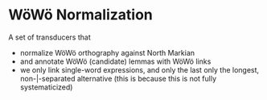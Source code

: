# WöWö Normalization

A set of transducers that 
- normalize WöWö orthography against North Markian
- and annotate WöWö (candidate) lemmas with WöWö links
- we only link single-word expressions, and only the last only the longest, non-|-separated alternative (this is because this is not fully systematicized)
